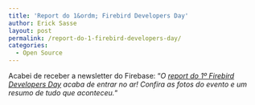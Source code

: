 ```yaml
---
title: 'Report do 1&ordm; Firebird Developers Day'
author: Erick Sasse
layout: post
permalink: /report-do-1-firebird-developers-day/
categories:
  - Open Source
---
```

Acabei de receber a newsletter do Firebase: &#8220;*O [report do 1&ordm; Firebird Developers Day][1] acaba de entrar no ar! Confira as fotos do evento e um resumo de tudo que aconteceu.*&#8220;

 [1]: http://www.dugbr.com.br/html/eventos/4/report/report.htm